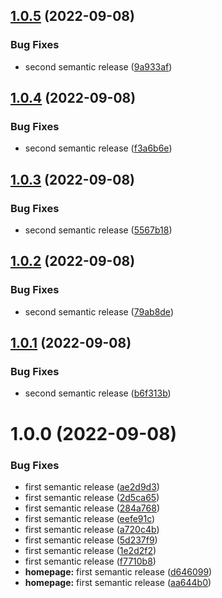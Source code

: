 ## [1.0.5](https://github.com/AstroSync/WebServer/compare/v1.0.4...v1.0.5) (2022-09-08)


### Bug Fixes

* second semantic release ([9a933af](https://github.com/AstroSync/WebServer/commit/9a933af4a58b2848f7364dd5a25b0a6732ce642e))

## [1.0.4](https://github.com/AstroSync/WebServer/compare/v1.0.3...v1.0.4) (2022-09-08)


### Bug Fixes

* second semantic release ([f3a6b6e](https://github.com/AstroSync/WebServer/commit/f3a6b6ef116738773b67fc827528036825b9e5d5))

## [1.0.3](https://github.com/AstroSync/WebServer/compare/v1.0.2...v1.0.3) (2022-09-08)


### Bug Fixes

* second semantic release ([5567b18](https://github.com/AstroSync/WebServer/commit/5567b185df028efef1a2fc5e87aa7c703886d06e))

## [1.0.2](https://github.com/AstroSync/WebServer/compare/v1.0.1...v1.0.2) (2022-09-08)


### Bug Fixes

* second semantic release ([79ab8de](https://github.com/AstroSync/WebServer/commit/79ab8de318c14f73d072f620df0a0effd4598999))

## [1.0.1](https://github.com/AstroSync/WebServer/compare/v1.0.0...v1.0.1) (2022-09-08)


### Bug Fixes

* second semantic release ([b6f313b](https://github.com/AstroSync/WebServer/commit/b6f313b3e0d1c64a7539d2d7d7cd1e5bc08248ac))

# 1.0.0 (2022-09-08)


### Bug Fixes

* first semantic release ([ae2d9d3](https://github.com/AstroSync/WebServer/commit/ae2d9d3ce867818619903f79f837c1e179d3ab5d))
* first semantic release ([2d5ca65](https://github.com/AstroSync/WebServer/commit/2d5ca65915f61af32309268d8d5699d1db92d306))
* first semantic release ([284a768](https://github.com/AstroSync/WebServer/commit/284a768d2d19dbacab861e86395a01dc5c9336a9))
* first semantic release ([eefe91c](https://github.com/AstroSync/WebServer/commit/eefe91c162f000bc04c2b352fc88e4d38c3e2c74))
* first semantic release ([a720c4b](https://github.com/AstroSync/WebServer/commit/a720c4bcd136fb70791bdb81d8f1e8f418c6c3d8))
* first semantic release ([5d237f9](https://github.com/AstroSync/WebServer/commit/5d237f902ce4ae0e9d2a1df7135dded3945cb84a))
* first semantic release ([1e2d2f2](https://github.com/AstroSync/WebServer/commit/1e2d2f2c7207ebcdf01d0a82bef346c1cefd5287))
* first semantic release ([f7710b8](https://github.com/AstroSync/WebServer/commit/f7710b85e3738db9c292589a142c887ec4f8e0dc))
* **homepage:** first semantic release ([d646099](https://github.com/AstroSync/WebServer/commit/d6460996b98fb695bfa606ccaccad4c05d20a032))
* **homepage:** first semantic release ([aa644b0](https://github.com/AstroSync/WebServer/commit/aa644b0ecbb9cceb4517b0103f14c5c9f4e1aff3))
